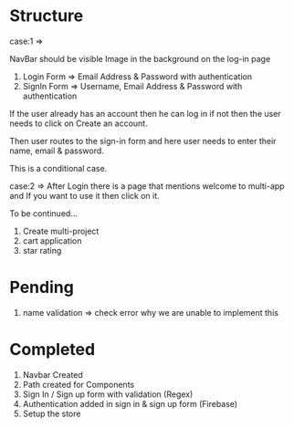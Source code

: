 # Structure

case:1 =>

NavBar should be visible
Image in the background on the log-in page

1. Login Form => Email Address & Password with authentication
2. SignIn Form => Username, Email Address & Password with authentication

If the user already has an account then he can log in if not then the user needs to click on Create an account.

Then user routes to the sign-in form and here user needs to enter their name, email & password.

This is a conditional case.

case:2 => After Login there is a page that mentions welcome to multi-app and If you want to use it then click on it.







To be continued...

1. Create multi-project
2. cart application
3. star rating 


# Pending

1. name validation => check error why we are unable to implement this


# Completed

1. Navbar Created
2. Path created for Components
2. Sign In / Sign up form with validation (Regex)
3. Authentication added in sign in & sign up form (Firebase)
4. Setup the store

